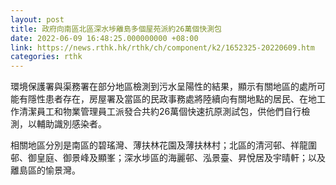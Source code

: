 ```yaml
---
layout: post
title: 政府向南區北區深水埗離島多個屋苑派約26萬個快測包
date: 2022-06-09 16:48:25.000000000 +08:00
link: https://news.rthk.hk/rthk/ch/component/k2/1652325-20220609.htm
categories: rthk
---
```


環境保護署與渠務署在部分地區檢測到污水呈陽性的結果，顯示有關地區的處所可能有隱性患者存在，房屋署及當區的民政事務處將陸續向有關地點的居民、在地工作清潔員工和物業管理員工派發合共約26萬個快速抗原測試包，供他們自行檢測，以輔助識別感染者。

相關地區分別是南區的碧瑤灣、薄扶林花園及薄扶林村；北區的清河邨、祥龍圍邨、御皇庭、御景峰及顯峯；深水埗區的海麗邨、泓景臺、昇悅居及宇晴軒；以及離島區的愉景灣。

